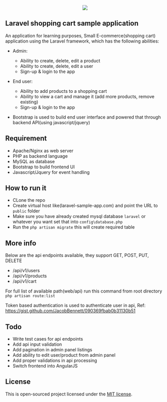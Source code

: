<p align="center"><img src="https://laravel.com/assets/img/components/logo-laravel.svg"></p>

## Laravel shopping cart sample application

An application for learning purposes, Small E-commerce(shopping cart) application using the Laravel framework, which has the following abilities:
* Admin:
    * Ability to create, delete, edit a product
    * Ability to create, delete, edit a user
    * Sign-up & login to the app

* End user:
    * Ability to add products to a shopping cart
    * Ability to view a cart and manage it (add more products, remove existing)
    * Sign-up & login to the app

- Bootstrap is used to build end user interface and powered that through backend API(using javascript/jquery)

## Requirement

- Apache/Nginx as web server
- PHP as backend language
- MySQL as database
- Bootstrap to build frontend UI
- Javascript/Jquery for event handling

## How to run it

- CLone the repo
- Create virtual host like(laravel-sample-app.com) and point the URL to `public` folder
- Make sure you have already created mysql database `laravel` or whatever you want set that into `config\database.php`
- Run the `php artisan migrate` this will create required table

## More info

Below are the api endpoints available, they support GET, POST, PUT, DELETE
- /api/v1/users
- /api/v1/products
- /api/v1/cart

For full list of available path(web/api) run this command from root directory `php artisan route:list`

Token based authentication is used to authenticate user in api, Ref: https://gist.github.com/JacobBennett/090369fbab0b31130b51

## Todo

- Write test cases for api endpoints
- Add api input validation
- Add pagination in admin panel listings
- Add ability to edit user/product from admin panel
- Add proper validations in api processing
- Switch frontend into AngularJS

## License

This is open-sourced project licensed under the [MIT license](http://opensource.org/licenses/MIT).